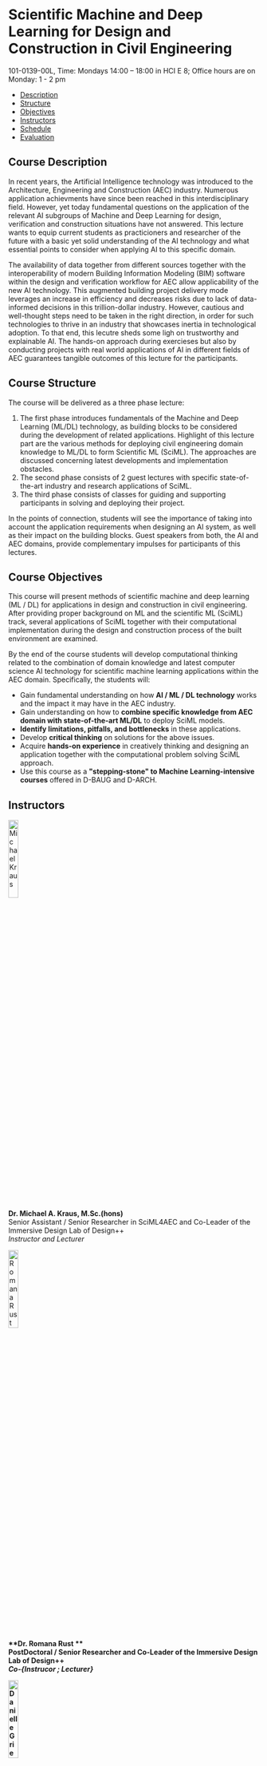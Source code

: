 # Scientific Machine and Deep Learning for Design and Construction in Civil Engineering
101-0139-00L, Time: Mondays 14:00 – 18:00 in HCI E 8;    Office hours are on Monday: 1 - 2 pm    
*   [Description](#description)
*   [Structure](#structure)
*   [Objectives](#objectives)
*   [Instructors](#instructors)
*   [Schedule](#schedule)
*   [Evaluation](#evaluation)

## <a name="description"></a>Course Description
In recent years, the Artificial Intelligence technology was introduced to the Architecture, Engineering and Construction (AEC) industry. Numerous application achievments have since been reached in this interdisciplinary field. However, yet today fundamental questions on the application of the relevant AI subgroups of Machine and Deep Learning for design, verification and construction situations have not answered. This lecture wants to equip current students as practicioners and researcher of the future with a basic yet solid understanding of the AI technology and what essential points to consider when applying AI to this specific domain.

The availability of data together from different sources together with the interoperability of modern Building Information Modeling (BIM) software within the design and verification workflow for AEC allow applicability of the new AI technology. This augmented building project delivery mode leverages an increase in efficiency and decreases risks due to lack of data-informed decisions in this trillion-dollar industry. However, cautious and well-thought steps need to be taken in the right direction, in order for such technologies to thrive in an industry that showcases inertia in technological adoption. To that end, this lecutre sheds some ligh on trustworthy and explainable AI. The hands-on approach during exercieses but also by conducting projects with real world applications of AI in different fields of AEC guarantees tangible outcomes of this lecture for the participants.

## <a name="structure"></a>Course Structure
The course will be delivered as a three phase lecture:
1.  The first phase introduces fundamentals of the Machine and Deep Learning (ML/DL) technology, as building blocks to be considered during the development of related applications. Highlight of this lecture part are the various methods for deploying civil engineering domain knowledge to ML/DL to form Scientific ML (SciML). The approaches are discussed concerning latest developments and implementation obstacles.
2.  The second phase consists of 2 guest lectures with specific state-of-the-art industry and research applications of SciML.
3.  The third phase consists of classes for guiding and supporting participants in solving and deploying their project.

In the points of connection, students will see the importance of taking into account the application requirements when designing an AI system, as well as their impact on the building blocks. Guest speakers from both, the AI and AEC domains, provide complementary impulses for participants of this lectures.

## <a name="objectives"></a>Course Objectives
This course will present methods of scientific machine and deep learning (ML / DL) for applications in design and construction in civil engineering. After providing proper background on ML and the scientific ML (SciML) track, several applications of SciML together with their computational implementation during the design and construction process of the built environment are examined.

By the end of the course students will develop computational thinking related to the combination of domain knowledge and latest computer science AI technology for scientific machine learning applications within the AEC domain. Specifically, the students will:

*   Gain fundamental understanding on how **AI / ML / DL technology** works and the impact it may have in the AEC industry.
*   Gain understanding on how to **combine specific knowledge from AEC domain with state-of-the-art ML/DL** to deploy SciML models.
*   **Identify limitations, pitfalls, and bottlenecks** in these applications.
*   Develop **critical thinking** on solutions for the above issues.
*   Acquire **hands-on experience** in creatively thinking and designing an application together with the computational problem solving SciML approach.
*   Use this course as a **"stepping-stone" to Machine Learning-intensive courses** offered in D-BAUG and D-ARCH.

## <a name="instructors"></a>Instructors
<img src="https://mkrausai.github.io/img/persons/Michael6_3.jpg" width="20%" alt="Michael Kraus" /><br />
**Dr. Michael A. Kraus, M.Sc.(hons)**<br />
Senior Assistant / Senior Researcher in SciML4AEC and Co-Leader of the Immersive Design Lab of Design++<br />
_Instructor and Lecturer_ <br />

<img src="https://mkrausai.github.io/img/persons/RomanaRust.jpg" width="20%" alt="Romana Rust" /><br />
<b > **Dr. Romana Rust ** <br />
PostDoctoral / Senior Researcher and Co-Leader of the Immersive Design Lab of Design++ <br />
_Co-{Instrucor ; Lecturer}_<br />

<img src="https://mkrausai.github.io/img/persons/DanielleGriego.jpg" width="20%" alt="Danielle Griego" /><br />
**Dr. Danielle Griego**<br />
Executive Director of Design++ and PostDoctoral Researcher<br />
_Co-{Instrucor ; Lecturer}_<br />

<img src="https://mkrausai.github.io/img/persons/bild_sophia.jpeg" width="20%" alt="Sophia Kuhn" /><br />
**Sophia Kuhn, M.Sc.**<br />
PhD student in SciML4AEC <br />
_Exercise Lecturer and Instructor_<br />

<img src="https://mkrausai.github.io/img/persons/Rafael-Bischof.png" width="20%" alt="Rafael Bischof" /><br />
**Rafael Bischof, M.Sc.**<br />
Junior Data Scientist in SciML4AEC @ Swiss Data Science Center <br />
_Lecturer and Co-Supervisor<br />

## <a name="schedule"></a>Course Schedule
_(Subject to change)_

| DATE        | CLASS TOPIC          | MATERIAL |
|:-------------|:------------------|:------|
| 26.09           | Introductory Class + Project Presentation | [slides]()  |
| 26.09           | Fundamentals of SciML - Part 1: Data and Maths/Statistics | [slides]() [slides]() [video]() |
| 26.09           | Fundamentals of SciML - Part 2: ML Systems | [slides]() [slides]() [video]() |
| _26.09_         | _Exercise 1: Introduction to Python, Pandas etc._ | [slides/notebook]()  |

| _03.10_         | _Student Projects Pitches_ |   |
| 03.10           | Data Processing and Visualisation 1 | [slides]() [video]() | 
| _03.10_         | _Exercise 2: Data Processing and Visualisation_ | [slides/notebook]()  |

| 10.10           | Supervised Learning: Overview, Supervised (Classification, Regression) and Unsupervised Learning | [slides]() [video]() |
| _10.10_         | _Exercise 3: ML Workflow, Supervised and Unsupervised ML_ | [slides/notebook]() |
| _10.10_         | _Exercise 4: Feature Engineering_ | [slides/notebook]()  |

| 17.10           | Deep Learning 1 | [slides]() [slides]() [video]() |
| _17.10_         | _Exercise 5: Deep Learning_ | [slides/notebook]() |

| 24.10           | Deep Learning 2 | [slides]() [slides]() [video]() |
| 24.10           | 1st Project Consultation (in person, at ETH Hönngerberg) |

| 31.10           | Data Processing and Visualisation 2 | [slides]() [video]() | 
| _31.10_         | _Exercise 6: Data Processing and Visualisation_ | [slides/notebook]()  |

| 07.11           | 2nd Project Consultation (in person, at ETH Hönngerberg) |   |

| 14.11           | Scientific Machine and Deep Learning | [slides]() [slides]() [video]() |
| _14.11_         | _Exercise 7: SciML_ | [slides/notebook]() |
| 14.11           | Guest Talk 1, SciML 4 AEC @ETHZ by Doctoral Students / Postdocs  | |

| 21.11           | Guest Talk 2, Physics-informed Neural Networks at scale, by Mohammad Nabian, NVIDIA | |
| 21.11           | Guest Talk 3, Robotics / Visualisation | | , by Nathan King / Kean???, AUTODESK

| 28.11           | 3rd Project Consultation (in person, at ETH Hönngerberg)| |

| 05.12           | Guest Talk 3, SciML in AEC, by Professor Caitlin Mueller, Dept. of Architecture, MIT | [video]() |
| 05.12           | Guest Talk 3, SciML in AEC, by Professor Markus König, Dept. of Civil Engineering, RUB | [video]() |

| 12.12           | Final Project Presentation and Exam (in person and online, at ETH Hönngerberg) |  |

| 19.12           | Final Project Presentation and Exam (in person and online, at ETH Hönngerberg) |  |

| 23.12           | Hand-in of Final Project Report (online / email))|  |

## <a name="evaluation"></a>Course Evaluation
*   **Oral Examination: 50% of grade**. Students will be examined on the covered material at the end of the semester right after their project presentation.
*   **Course Project: 50% of grade**. The course has a final project (in lieu of a final written exam) which will be performed in groups of up to 2 students. The project deliverables are an in-class presentation at the final day and a report in form of a scientific paper. Both, slides and report, are to be submitted as part of the final examination. Preparation for it will start early on in the semester and we will guide you through the milestones: (1st milestone) Submit the title of your project, a short description, and the names of the members in your team. Note that title and description could change as you explore the project; (2nd milestone) show progress of your work during project consultant hours (e.g. PowerPoint slides, intermediate reports); (3rd and final milestone) Present your project in class and submit a final report.